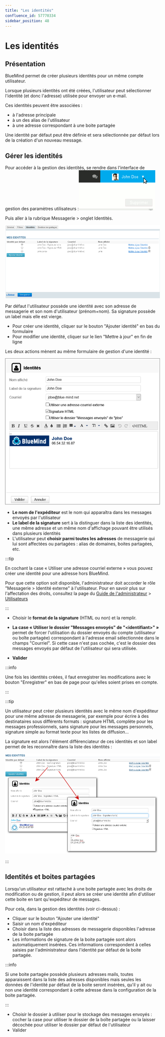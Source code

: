 ```yaml
---
title: "Les identités"
confluence_id: 57770334
sidebar_position: 48
---
```

# Les identités


## Présentation

BlueMind permet de créer plusieurs identités pour un même compte utilisateur.

Lorsque plusieurs identités ont été créées, l'utilisateur peut sélectionner l'identité (et donc l'adresse) utilisée pour envoyer un e-mail.

Ces identités peuvent être associées :

- à l'adresse principale
- à un des alias de l'utilisateur
- à une adresse correspondant à une boite partagée


Une identité par défaut peut être définie et sera sélectionnée par défaut lors de la création d'un nouveau message.


## Gérer les identités

Pour accéder à la gestion des identités, se rendre dans l'interface de gestion des paramètres utilisateurs :![](../../../attachments/57770060/57770071.png)

Puis aller à la rubrique Messagerie > onglet Identités.

![](../../../attachments/57770334/57770341.png)

Par défaut l'utilisateur possède une identité avec son adresse de messagerie et son nom d'utilisateur (prénom+nom).
Sa signature possède un label mais elle est vierge.

- Pour créer une identité, cliquer sur le bouton "Ajouter identité" en bas du formulaire
- Pour modifier une identité, cliquer sur le lien "Mettre à jour" en fin de ligne


Les deux actions mènent au même formulaire de gestion d'une identité :

![](../../../attachments/57770334/57770339.png)

- **Le nom de l'expéditeur** est le nom qui apparaîtra dans les messages envoyés par l'utilisateur
- **Le label de la signature** sert à la distinguer dans la liste des identités, une même adresse et un même nom d'affichage pouvant être utilisés dans plusieurs identités
- L'utilisateur peut **choisir parmi toutes les adresses** de messagerie qui lui sont affectées ou partagées : alias de domaines, boites partagées, etc.


:::tip

En cochant la case « Utiliser une adresse courriel externe » vous pouvez créer une identité pour une adresse hors BlueMind.

Pour que cette option soit disponible, l'administrateur doit accorder le rôle "Messagerie > Identité externe" à l'utilisateur.
Pour en savoir plus sur l'affectation des droits, consultez la page du [Guide de l'administrateur](/Guide_de_l_administrateur/) > [Utilisateurs](/Guide_de_l_administrateur/Gestion_des_entites/Utilisateurs/)

:::

- Choisir le **format de la signature** (HTML ou non) et la remplir.

- **La case « Utiliser le dossier "Messages envoyés" de "&lt;identifiant>" »** permet de forcer l'utilisation du dossier envoyés du compte (utilisateur ou boîte partagée) correspondant à l'adresse email sélectionnée dans le champs "Courriel". Si cette case n'est pas cochée, c'est le dossier des messages envoyés par défaut de l'utilisateur qui sera utilisée.
- **Valider**


:::info

Une fois les identités créées, il faut enregistrer les modifications avec le bouton "Enregistrer" en bas de page pour qu'elles soient prises en compte.

:::


:::tip

Un utilisateur peut créer plusieurs identités avec le même nom d'expéditeur pour une même adresse de messagerie, par exemple pour écrire à des destinataires sous différents formats : signature HTML complète pour les messages professionnels, sans signature pour les messages personnels, signature simple au format texte pour les listes de diffusion...

La signature est alors l'élément différenciateur de ces identités et son label permet de les reconnaître dans la liste des identités :

![](../../../attachments/57770334/57770337.png)

:::


## Identités et boites partagées

Lorsqu'un utilisateur est rattaché à une boite partagée avec les droits de modification ou de gestion, il peut alors se créer une identité afin d'utiliser cette boite en tant qu'expéditeur de messages.

Pour cela, dans la gestion des identités (voir ci-dessus) :

- Cliquer sur le bouton "Ajouter une identité"
- Saisir un nom d'expéditeur
- Choisir dans la liste des adresses de messagerie disponibles l'adresse de la boite partagée
- Les informations de signature de la boite partagée sont alors automatiquement insérées.
Ces informations correspondent à celles saisies par l'administrateur dans l'identité par défaut de la boite partagée.


:::info

Si une boite partagée possède plusieurs adresses mails, toutes apparaissent dans la liste des adresses disponibles mais seules les données de l'identité par défaut de la boite seront insérées, qu'il y ait ou non une identité correspondant à cette adresse dans la configuration de la boite partagée.

:::

- Choisir le dossier à utiliser pour le stockage des messages envoyés : cocher la case pour utiliser le dossier de la boîte partagée ou la laisser décochée pour utiliser le dossier par défaut de l'utilisateur
- Valider


